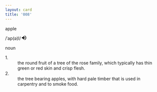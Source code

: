 ```yaml
---
layout: card
title: '008'
---
```


<div class="card008">
    <p class="definition">apple</p>
    <p>/ˈap(ə)l/ <img src="data:image/png;base64,iVBORw0KGgoAAAANSUhEUgAAAA4AAAAOCAQAAAC1QeVaAAAAi0lEQVQokWNgQAYyQFzGsIJBnwED8DNcBpK+DM8YfjMUokqxMRxg+A9m8TJsBLLSEFKMDCuBAv/hCncxfGWQhUn2gaVAktkMXkBSHmh0OwNU8D9csoHhO4MikN7BcAGb5H+GYiDdCTQYq2QubkkkY/E6CLtXdiJ7BTMQMnAHXxFm6IICvhwY8AYQLgCw2U9d90B8BAAAAABJRU5ErkJggg==" alt="Image of a speaker"></p>
    <p class="definition--word">noun</p>
    <dl class="definition--list">
        <dt class="definition--list__title">1.</dt><dd class="definition--list__item">the round fruit of a tree of the rose family, which typically has thin green or red skin and crisp flesh.</dd>
        <dt class="definition--list__title">2.</dt><dd class="definition--list__item">the tree bearing apples, with hard pale timber that is used in carpentry and to smoke food.</dd>
    </dl>

</div><!--Ends .card008-->
